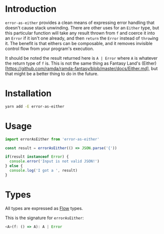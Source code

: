 # Introduction

`error-as-either` provides a clean means of expressing error handling that
doesn't cause stack unwinding. There are other uses for an `Either` type, but
this particular function will take any result thrown from `f` and coerce it into
an `Error` if it isn't one already, and then `return` the `Error` instead of
`throw`ing it. The benefit is that eithers can be composable, and it removes
invisible control flow from your program's execution.

It should be noted the result returned here is `A | Error` where `A` is whatever
the return type of `f` is. This is not the same thing as Fantasy Land's
(Either)[https://github.com/ramda/ramda-fantasy/blob/master/docs/Either.md], but
that might be a better thing to do in the future.

# Installation

``` sh
yarn add -E error-as-either
```

# Usage

``` javascript
import errorAsEither from 'error-as-either'

const result = errorAsEither(() => JSON.parse('{'))

if(result instanceof Error) {
  console.error('Input is not valid JSON!')
} else {
  console.log('I got a ', result)
}
```

# Types

All types are expressed as [Flow](http://flow.org) types.

This is the signature for `errorAsEither`:

``` javascript
<A>(f: () => A): A | Error
```

